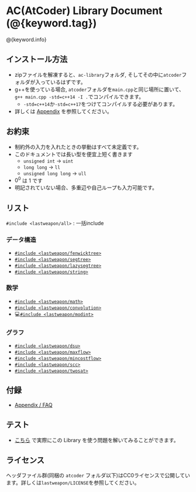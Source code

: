 # AC(AtCoder) Library Document (@{keyword.tag})

@{keyword.info}

## インストール方法

- zipファイルを解凍すると、`ac-library`フォルダ, そしてその中に`atcoder`フォルダが入っているはずです。
- g++を使っている場合, `atcoder`フォルダを`main.cpp`と同じ場所に置いて、`g++ main.cpp -std=c++14 -I .`でコンパイルできます。  
  - `-std=c++14`か`-std=c++17`をつけてコンパイルする必要があります。
- 詳しくは [Appendix](./appendix.html) を参照してください。

## お約束

- 制約外の入力を入れたときの挙動はすべて未定義です。
- このドキュメントでは長い型を便宜上短く書きます
  - `unsigned int` → `uint`
  - `long long` → `ll`
  - `unsigned long long` → `ull`
- $0^0$ は $1$ です
- 明記されていない場合、多重辺や自己ループも入力可能です。

## リスト

`#include <lastweapon/all>` : 一括include

### データ構造

- [`#include <lastweapon/fenwicktree>`](./fenwicktree.html)
- [`#include <lastweapon/segtree>`](./segtree.html)
- [`#include <lastweapon/lazysegtree>`](./lazysegtree.html)
- [`#include <lastweapon/string>`](./string.html)

### 数学

- [`#include <lastweapon/math>`](./math.html)
- [`#include <lastweapon/convolution>`](./convolution.html)
- 💻[`#include <lastweapon/modint>`](./modint.html)

### グラフ

- [`#include <lastweapon/dsu>`](./dsu.html)
- [`#include <lastweapon/maxflow>`](./maxflow.html)
- [`#include <lastweapon/mincostflow>`](./mincostflow.html)
- [`#include <lastweapon/scc>`](./scc.html)
- [`#include <lastweapon/twosat>`](./twosat.html)

## 付録

- [Appendix / FAQ](./appendix.html)

## テスト

- [こちら](https://atcoder.jp/contests/practice2) で実際にこの Library を使う問題を解いてみることができます。

## ライセンス

ヘッダファイル群(同梱の `atcoder` フォルダ以下)はCC0ライセンスで公開しています。詳しくは`lastweapon/LICENSE`を参照してください。
